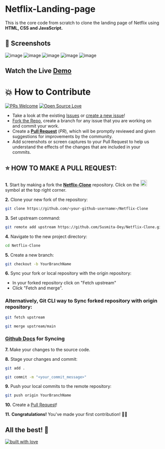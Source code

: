 # Netflix-Landing-page

This is the core code from scratch to clone the landing page of Netflix using **HTML, CSS and JavaScript.**

## 📸 Screenshots
![image](https://user-images.githubusercontent.com/79099734/156505619-e344eb2f-9298-4f76-8d59-d0f6a4f108dc.png)
![image](https://user-images.githubusercontent.com/79099734/156505658-675daf0b-fe7d-4490-8d1c-ab030527ecf5.png)
![image](https://user-images.githubusercontent.com/79099734/156505698-04ab760c-9ef1-4da2-b921-4c3e65ef0789.png)
![image](https://user-images.githubusercontent.com/79099734/156505771-6929b1f2-1aed-4da4-bb7a-092404589241.png)
![image](https://user-images.githubusercontent.com/79099734/156505809-309a6824-5d85-4cc0-9ffd-95d66fb2cf5e.png)


## Watch the Live [Demo](https://ifeanyins.github.io/Netflix-Landingpage/)




# 💥 How to Contribute

[![PRs Welcome](https://img.shields.io/badge/PRs-welcome-brightgreen.svg?style=flat-square)](https://github.com/Susmita-Dey/Netflix-Clone/pulls)
[![Open Source Love](https://badges.frapsoft.com/os/v1/open-source.png?v=103)](https://github.com/ellerbrock/open-source-badges/)

- Take a look at the existing [Issues](https://github.com/Susmita-Dey/Netflix-Clone-With-HTML-CSS-JS/issues) or [create a new issue](https://github.com/Susmita-Dey/Netflix-Clone/issues/new/choose)!
- [Fork the Repo](https://github.com/Susmita-Dey/Netflix-Clone/fork), create a branch for any issue that you are working on and commit your work.
- Create a **[Pull Request](https://github.com/Susmita-Dey/Netflix-Clone/compare)** (_PR_), which will be promptly reviewed and given suggestions for improvements by the community.
- Add screenshots or screen captures to your Pull Request to help us understand the effects of the changes that are included in your commits.

## ⭐ HOW TO MAKE A PULL REQUEST:

**1.** Start by making a fork the [**Netflix-Clone**](https://github.com/Susmita-Dey/Netflix-Clone) repository. Click on the <a href="https://github.com/Susmita-Dey/Netflix-Clone/fork"><img src="https://i.imgur.com/G4z1kEe.png" height="21" width="21"></a> symbol at the top right corner.

**2.** Clone your new fork of the repository:

```bash
git clone https://github.com/<your-github-username>/Netflix-Clone
```

**3.** Set upstream command:

```bash
git remote add upstream https://github.com/Susmita-Dey/Netflix-Clone.git
```

**4.** Navigate to the new project directory:

```bash
cd Netflix-Clone
```

**5.** Create a new branch:

```bash
git checkout -b YourBranchName
```

**6.** Sync your fork or local repository with the origin repository:

- In your forked repository click on "Fetch upstream"
- Click "Fetch and merge".

### Alternatively, Git CLI way to Sync forked repository with origin repository:

```bash
git fetch upstream
```

```bash
git merge upstream/main
```

### [Github Docs](https://docs.github.com/en/github/collaborating-with-pull-requests/addressing-merge-conflicts/resolving-a-merge-conflict-on-github) for Syncing

**7.** Make your changes to the source code.

**8.** Stage your changes and commit:

```bash
git add .
```

```bash
git commit -m "<your_commit_message>"
```

**9.** Push your local commits to the remote repository:

```bash
git push origin YourBranchName
```

**10.** Create a [Pull Request](https://help.github.com/en/github/collaborating-with-issues-and-pull-requests/creating-a-pull-request)!

**11.** **Congratulations!** You've made your first contribution! 🙌🏼



## All the best! 🥇

<p align="center">

[![built with love](https://forthebadge.com/images/badges/built-with-love.svg)](https://github.com/Susmita-Dey/Netflix-Clone)

</p>